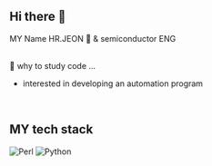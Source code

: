<h2>Hi there 👋</h2>
MY Name HR.JEON 🤖 & semiconductor ENG<br /><br />

💬 why to study code ...<br />
- interested in developing an automation program


<br />

<h2>MY tech stack</h2>

![Perl](https://img.shields.io/badge/Perl-D14836?style=for-the-badge&logo=Perl&logoColor=white)
![Python](https://img.shields.io/badge/Python-07C160?style=for-the-badge&logo=Python&logoColor=white)
